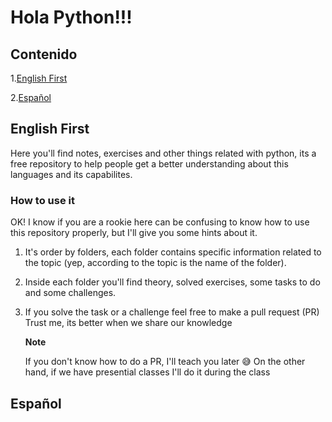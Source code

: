 # Hola Python!!!

## Contenido

1.[English First](markdown-header-subheader-1)

2.[Español](markdown-header-subheader-2)


## English First

Here you'll find notes, exercises and other things related with python, its a free repository to help people get a better understanding about this languages and its capabilites.

### How to use it

OK! I know if you are a rookie here can be confusing to know how to use this repository properly, but I'll give you some hints about it.

1. It's order by folders, each folder contains specific information related to the topic (yep, according to the topic is the name of the folder).
2. Inside each folder you'll find theory, solved exercises, some tasks to do and some challenges.
3. If you solve the task or a challenge feel free to make a pull request (PR) Trust me, its better when we share our knowledge


   
   **Note**

   If you don't know how to do a PR, I'll teach you later 😅 On the other hand, if we have presential classes I'll do it during the class

## Español
